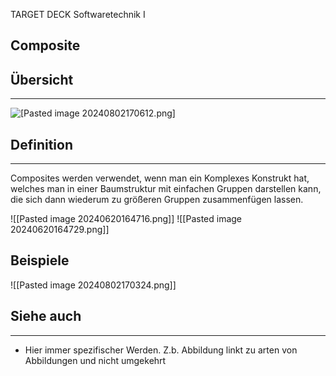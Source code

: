 
TARGET DECK
Softwaretechnik I

Composite
--
## Übersicht
***
![[Pasted image 20240802170612.png]](https://medium.com/@satyendra.jaiswal/demystifying-the-composite-pattern-a-comprehensive-guide-350bcf0fe001)

## Definition
***
Composites werden verwendet, wenn man ein Komplexes Konstrukt hat, welches man in einer Baumstruktur mit einfachen Gruppen darstellen kann, die sich dann wiederum zu größeren Gruppen zusammenfügen lassen.

![[Pasted image 20240620164716.png]]
![[Pasted image 20240620164729.png]]
## Beispiele
![[Pasted image 20240802170324.png]]

## Siehe auch
***
* Hier immer spezifischer Werden. Z.b. Abbildung linkt zu arten von Abbildungen und nicht umgekehrt